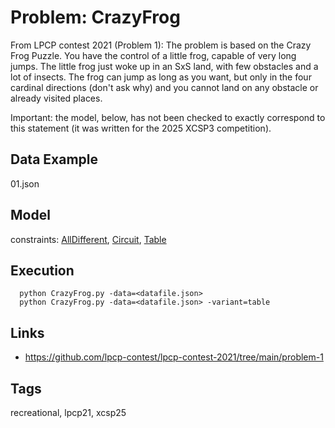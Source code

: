# Problem: CrazyFrog

From LPCP contest 2021 (Problem 1):
    The problem is based on the Crazy Frog Puzzle.
    You have the control of a little frog, capable of very long jumps.
    The little frog just woke up in an SxS land, with few obstacles and a lot of insects.
    The frog can jump as long as you want, but only in the four cardinal directions (don't ask why) and you cannot land on any obstacle or already visited places.

Important: the model, below, has not been checked to exactly correspond to this statement (it was written for the 2025 XCSP3 competition).

## Data Example
  01.json

## Model
  constraints: [AllDifferent](https://pycsp.org/documentation/constraints/AllDifferent), [Circuit](https://pycsp.org/documentation/constraints/Circuit), [Table](https://pycsp.org/documentation/constraints/Table)

## Execution
```
  python CrazyFrog.py -data=<datafile.json>
  python CrazyFrog.py -data=<datafile.json> -variant=table
```

## Links
  - https://github.com/lpcp-contest/lpcp-contest-2021/tree/main/problem-1

## Tags
  recreational, lpcp21, xcsp25
